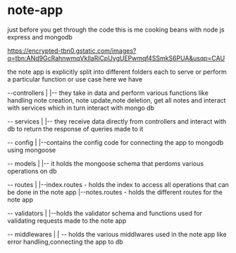 # note-app
just before you get through the code
this is me cooking beans with node js express and mongodb

https://encrypted-tbn0.gstatic.com/images?q=tbn:ANd9GcRahnwmqVkIlaRiCpUygUEPwmqf4SSmkS6PUA&usqp=CAU

the note app is explicitly split into different folders
each to serve or perform  a particular function or use case
here we have 

--controllers
    |
    |-- they take in data and perform various functions like handling note creation, note update,note deletion, get all notes and interact with services which in turn interact with mongo db
    
-- services
    |
    |-- they receive data directly from controllers and interact with db to return the response of queries made to it
    
    
-- config
    |
    |--contains the config code for connecting the app to mongodb using mongoose
    
    
-- models
    |
    |-- it holds the mongoose schema that perdoms various operations on db
    
    
    
-- routes
    |
    |--index.routes
        - holds the index to access all operations that can be done in the note app
    |--notes.routes
        - holds the different routes for the note app
        
        
-- validators
    |
    |--holds the validator schema and functions used for validating requests made to the note app
    
    
-- middlewares
    |
    | -- holds the various middlwares used in the note app like error handling,connecting the app to db
    
    
    
